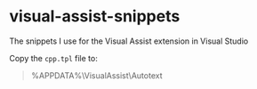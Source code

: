 # visual-assist-snippets

The snippets I use for the Visual Assist extension in Visual Studio

Copy the `cpp.tpl` file to:
> %APPDATA%\VisualAssist\Autotext
